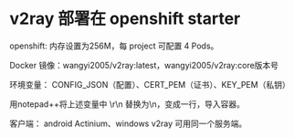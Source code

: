 
# v2ray 部署在 openshift starter
openshift: 内存设置为256M，每 project 可配置 4 Pods。

Docker 镜像：wangyi2005/v2ray:latest，wangyi2005/v2ray:core版本号

环境变量： CONFIG_JSON（配置）、CERT_PEM（证书）、KEY_PEM（私钥）

用notepad++将上述变量中 \r\n 替换为\\n，变成一行，导入容器。

客户端： android Actinium、windows v2ray 可用同一个服务端。

